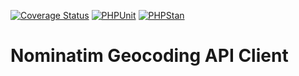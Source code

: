[![Coverage Status](https://coveralls.io/repos/github/wimski/nominatim-geocoding-api-client/badge.svg?branch=master)](https://coveralls.io/github/wimski/nominatim-geocoding-api-client?branch=master)
[![PHPUnit](https://github.com/wimski/nominatim-geocoding-api-client/actions/workflows/phpunit.yml/badge.svg)](https://github.com/wimski/nominatim-geocoding-api-client/actions/workflows/phpunit.yml)
[![PHPStan](https://github.com/wimski/nominatim-geocoding-api-client/actions/workflows/phpstan.yml/badge.svg)](https://github.com/wimski/nominatim-geocoding-api-client/actions/workflows/phpstan.yml)

# Nominatim Geocoding API Client
